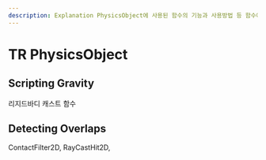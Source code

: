 ```yaml
---
description: Explanation PhysicsObject에 사용된 함수의 기능과 사용방법 등 함수에 관련된 기반들을 설명합니다.
---
```


# TR PhysicsObject

## Scripting Gravity

리지드바디 캐스트 함수



## Detecting Overlaps

 ContactFilter2D, RayCastHit2D, 

